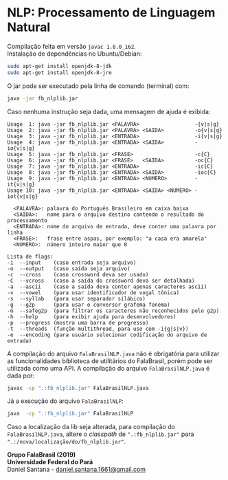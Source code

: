 # NLP: Processamento de Linguagem Natural

Compilação feita em versão `javac 1.8.0_162`.    
Instalação de dependências no Ubuntu/Debian:   
```bash
sudo apt-get install openjdk-8-jdk
sudo apt-get install openjdk-8-jre
```

O jar pode ser executado pela linha de comando (terminal) com:      
```bash
java -jar fb_nlplib.jar
```
Caso nenhuma instrução seja dada, uma mensagem de ajuda é exibida:

```
Usage  1: java -jar fb_nlplib.jar <PALAVRA>                  -{v|s|g}
Usage  2: java -jar fb_nlplib.jar <PALAVRA> <SAIDA>          -o{v|s|g}
Usage  3: java -jar fb_nlplib.jar <ENTRADA>                  -i{v|s|g}
Usage  4: java -jar fb_nlplib.jar <ENTRADA> <SAIDA>          -io{v|s|g}
Usage  5: java -jar fb_nlplib.jar <FRASE>                    -c{C}
Usage  6: java -jar fb_nlplib.jar <FRASE>   <SAIDA>          -oc{C}
Usage  7: java -jar fb_nlplib.jar <ENTRADA>                  -ic{C}
Usage  8: java -jar fb_nlplib.jar <ENTRADA> <SAIDA>          -ioc{C}
Usage  9: java -jar fb_nlplib.jar <ENTRADA> <NUMERO>         -it{v|s|g}
Usage 10: java -jar fb_nlplib.jar <ENTRADA> <SAIDA> <NUMERO> -iot{v|s|g}

  <PALAVRA>: palavra do Português Brasileiro em caixa baixa
  <SAIDA>:   nome para o arquivo destino contendo o resultado do processamento
  <ENTRADA>: nome do arquivo de entrada, deve conter uma palavra por linha
  <FRASE>:   frase entre aspas, por exemplo: "a casa era amarela"
  <NUMERO>:  número inteiro maior que 0

Lista de flags:
-i  --input    (caso entrada seja arquivo)
-o  --output   (caso saída seja arquivo)
-c  --cross    (caso crossword deva ser usado)
-C  --vcross   (caso a saída do crossword deva ser detalhada)
-a  --ascii    (caso a saída deva conter apenas caracteres ascii)
-v  --vowel    (para usar identificador de vogal tônica)
-s  --syllab   (para usar separador silábico)
-g  --g2p      (para usar o conversor grafema fonema)
-G  --safeg2p  (para filtrar os caracteres não reconhecidos pelo g2p)
-h  --help     (para exibir ajuda para desenvolvedores)
-p  --progress (mostra uma barra de progresso)
-t  --threads  (função multithread, para uso com -i{g|s|v})
-e  --encoding (para usuário selecionar codificação do arquivo de entrada)
```

A compilação do arquivo `FalaBrasilNLP.java` não é obrigatória para utilizar as
funcionalidades biblioteca de utilitários do FalaBrasil, porém pode ser
utilizada como uma API. A compilação do arquivo `FalaBrasilNLP.java` é dada por:     
```bash
javac -cp ".:fb_nlplib.jar" FalaBrasilNLP.java
```

Já a execução do arquivo `FalaBrasilNLP`:     
```bash
java  -cp ".:fb_nlplib.jar" FalaBrasilNLP
```

Caso a localização da lib seja alterada, para compilação do `FalaBrasilNLP.java`, 
altere o _classpath_ de `".:fb_nlplib.jar"` para `
".:/nova/localização/do/fb_nlplib.jar"`.

__Grupo FalaBrasil (2019)__    
__Universidade Federal do Pará__    
Daniel Santana - daniel.santana.1661@gmail.com
